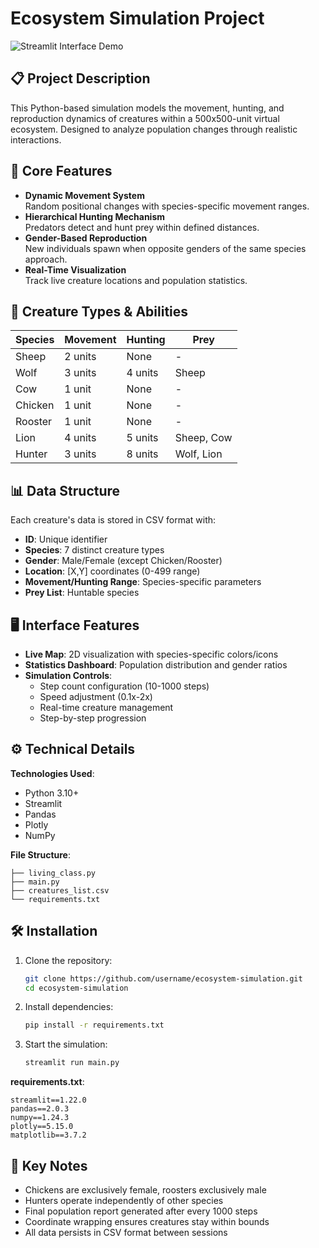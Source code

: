 # Ecosystem Simulation Project

![Streamlit Interface Demo](demo.gif)

## 📋 Project Description

This Python-based simulation models the movement, hunting, and reproduction dynamics of creatures within a 500x500-unit virtual ecosystem. Designed to analyze population changes through realistic interactions.

## 🌟 Core Features

- **Dynamic Movement System**  
  Random positional changes with species-specific movement ranges.
- **Hierarchical Hunting Mechanism**  
  Predators detect and hunt prey within defined distances.
- **Gender-Based Reproduction**  
  New individuals spawn when opposite genders of the same species approach.
- **Real-Time Visualization**  
  Track live creature locations and population statistics.

## 🐾 Creature Types & Abilities

| Species | Movement | Hunting | Prey       |
| ------- | -------- | ------- | ---------- |
| Sheep   | 2 units  | None    | -          |
| Wolf    | 3 units  | 4 units | Sheep      |
| Cow     | 1 unit   | None    | -          |
| Chicken | 1 unit   | None    | -          |
| Rooster | 1 unit   | None    | -          |
| Lion    | 4 units  | 5 units | Sheep, Cow |
| Hunter  | 3 units  | 8 units | Wolf, Lion |

## 📊 Data Structure

Each creature's data is stored in CSV format with:

- **ID**: Unique identifier
- **Species**: 7 distinct creature types
- **Gender**: Male/Female (except Chicken/Rooster)
- **Location**: [X,Y] coordinates (0-499 range)
- **Movement/Hunting Range**: Species-specific parameters
- **Prey List**: Huntable species

## 🖥️ Interface Features

- **Live Map**: 2D visualization with species-specific colors/icons
- **Statistics Dashboard**: Population distribution and gender ratios
- **Simulation Controls**:
  - Step count configuration (10-1000 steps)
  - Speed adjustment (0.1x-2x)
  - Real-time creature management
  - Step-by-step progression

## ⚙️ Technical Details

**Technologies Used**:

- Python 3.10+
- Streamlit
- Pandas
- Plotly
- NumPy

**File Structure**:

```
├── living_class.py
├── main.py
├── creatures_list.csv
└── requirements.txt
```

## 🛠️ Installation

1. Clone the repository:

   ```bash
   git clone https://github.com/username/ecosystem-simulation.git
   cd ecosystem-simulation
   ```

2. Install dependencies:

   ```bash
   pip install -r requirements.txt
   ```

3. Start the simulation:
   ```bash
   streamlit run main.py
   ```

**requirements.txt**:

```
streamlit==1.22.0
pandas==2.0.3
numpy==1.24.3
plotly==5.15.0
matplotlib==3.7.2
```

## 📌 Key Notes

- Chickens are exclusively female, roosters exclusively male
- Hunters operate independently of other species
- Final population report generated after every 1000 steps
- Coordinate wrapping ensures creatures stay within bounds
- All data persists in CSV format between sessions
